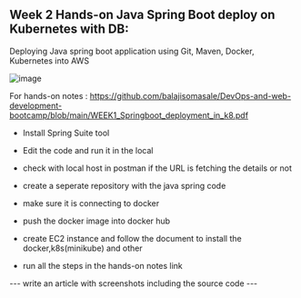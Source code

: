 
## Week 2 Hands-on Java Spring Boot deploy on Kubernetes with DB: 

Deploying Java spring boot application using Git, Maven, Docker, Kubernetes into AWS 

![image](https://github.com/balajisomasale/DevOps-and-web-development-bootcamp/assets/35003840/eaa72b4d-0717-40a3-8ca9-eca1c03d7aaf)

For hands-on notes : https://github.com/balajisomasale/DevOps-and-web-development-bootcamp/blob/main/WEEK1_Springboot_deployment_in_k8.pdf

- Install Spring Suite tool
- Edit the code and run it in the local
- check with local host in postman if the URL is fetching the details or not 

- create a seperate repository with the java spring code
  
- make sure it is connecting to docker
- push the docker image into docker hub
- create EC2 instance and follow the document to install the docker,k8s(minikube) and other
- run all the steps in the hands-on notes link

--- write an article with screenshots including the source code --- 
